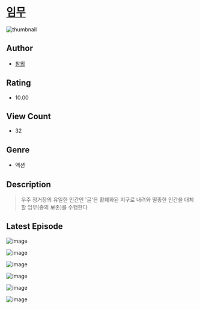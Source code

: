 # [임무](https://comic.naver.com/bestChallenge/list?titleId=810986)
![thumbnail](https://image-comic.pstatic.net/user_contents_data/challenge_comic/2023/05/25/245334/upload_7005405511864102967_480x623.jpeg)

## Author
- [참외](https://comic.naver.com/artistTitle?id=245334)

## Rating
- 10.00

## View Count
- 32

## Genre
- 액션

## Description
> 우주 정거장의 유일한 인간인 '글'은 황폐화된 지구로 내려와 멸종한 인간을 대체할 임무(종의 보존)를 수행한다


## Latest Episode
![image](https://image-comic.pstatic.net/user_contents_data/challenge_comic/2023/05/25/245334/upload_3832954040664535603.jpeg)

![image](https://image-comic.pstatic.net/user_contents_data/challenge_comic/2023/05/25/245334/upload_7365131639483412579.jpeg)

![image](https://image-comic.pstatic.net/user_contents_data/challenge_comic/2023/05/25/245334/upload_3979264944938169955.jpeg)

![image](https://image-comic.pstatic.net/user_contents_data/challenge_comic/2023/05/25/245334/upload_3906925879466603575.jpeg)

![image](https://image-comic.pstatic.net/user_contents_data/challenge_comic/2023/05/25/245334/upload_3834031359374353250.jpeg)

![image](https://image-comic.pstatic.net/user_contents_data/challenge_comic/2023/05/25/245334/upload_3918474943312258404.jpeg)
